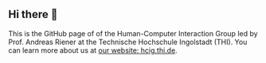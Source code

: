 ## Hi there 👋

This is the GitHub page of of the Human-Computer Interaction Group led by Prof. Andreas Riener at the Technische Hochschule Ingolstadt (THI). 
You can learn more about us at [our website: hcig.thi.de](https://hcig.thi.de).

<!--

**Here are some ideas to get you started:**

🙋‍♀️ A short introduction - what is your organization all about?
🌈 Contribution guidelines - how can the community get involved?
👩‍💻 Useful resources - where can the community find your docs? Is there anything else the community should know?
🍿 Fun facts - what does your team eat for breakfast?
🧙 Remember, you can do mighty things with the power of [Markdown](https://docs.github.com/github/writing-on-github/getting-started-with-writing-and-formatting-on-github/basic-writing-and-formatting-syntax)
-->
